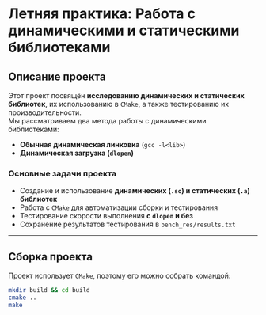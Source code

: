 #  Летняя практика: Работа с динамическими и статическими библиотеками  

## Описание проекта  
Этот проект посвящён **исследованию динамических и статических библиотек**, их использованию в `CMake`, а также тестированию их производительности.  
Мы рассматриваем два метода работы с динамическими библиотеками:  
- **Обычная динамическая линковка** (`gcc -l<lib>`)  
- **Динамическая загрузка (`dlopen`)**  

### Основные задачи проекта  
- Создание и использование **динамических (`.so`) и статических (`.a`) библиотек**  
- Работа с `CMake` для автоматизации сборки и тестирования  
- Тестирование скорости выполнения **с `dlopen` и без**  
- Сохранение результатов тестирования в `bench_res/results.txt`  

---

## Сборка проекта  
Проект использует `CMake`, поэтому его можно собрать командой:  
```sh
mkdir build && cd build
cmake ..
make 
```
